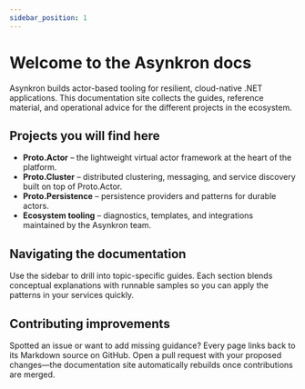 ```yaml
---
sidebar_position: 1
---
```


# Welcome to the Asynkron docs

Asynkron builds actor-based tooling for resilient, cloud-native .NET applications. This documentation site collects the guides,
reference material, and operational advice for the different projects in the ecosystem.

## Projects you will find here

- **Proto.Actor** – the lightweight virtual actor framework at the heart of the platform.
- **Proto.Cluster** – distributed clustering, messaging, and service discovery built on top of Proto.Actor.
- **Proto.Persistence** – persistence providers and patterns for durable actors.
- **Ecosystem tooling** – diagnostics, templates, and integrations maintained by the Asynkron team.

## Navigating the documentation

Use the sidebar to drill into topic-specific guides. Each section blends conceptual explanations with runnable samples so you can
apply the patterns in your services quickly.

## Contributing improvements

Spotted an issue or want to add missing guidance? Every page links back to its Markdown source on GitHub. Open a pull request with
your proposed changes—the documentation site automatically rebuilds once contributions are merged.
